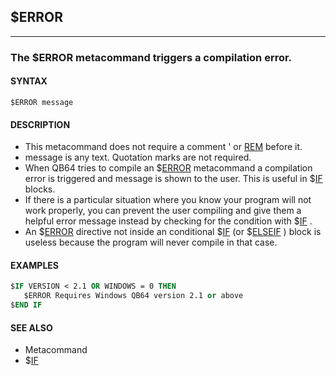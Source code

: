 ## $ERROR
---

### The $ERROR metacommand triggers a compilation error.

#### SYNTAX

`$ERROR message`

#### DESCRIPTION
* This metacommand does not require a comment ' or [REM](./REM.md) before it.
* message is any text. Quotation marks are not required.
* When QB64 tries to compile an $[ERROR](./ERROR.md) metacommand a compilation error is triggered and message is shown to the user. This is useful in $[IF](./IF.md) blocks.
* If there is a particular situation where you know your program will not work properly, you can prevent the user compiling and give them a helpful error message instead by checking for the condition with $[IF](./IF.md) .
* An $[ERROR](./ERROR.md) directive not inside an conditional $[IF](./IF.md) (or $[ELSEIF](./ELSEIF.md) ) block is useless because the program will never compile in that case.


#### EXAMPLES
```vb
$IF VERSION < 2.1 OR WINDOWS = 0 THEN
   $ERROR Requires Windows QB64 version 2.1 or above
$END IF
```
  


#### SEE ALSO
* Metacommand
* $[IF](./IF.md)
